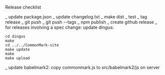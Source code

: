 Release checklist

_ update package.json
_ update changelog.txt
_ make dist
_ test
_ tag release
_ git push
_ git push --tags
_ npm publish
_ create github release
_ for releases involving a spec change: update dingus:

    cd dingus
    make
    cd ../../CommonMark-site
    make update
    make
    make upload

_ update babelmark2: copy commonmark.js to src/babelmark2/js on server


